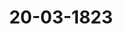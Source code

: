 ---  
schema: default  
title: 20-03-1823  
organization: Team Charlie  
notes: "<p>Description</p><p>Siebente Sitzung.

Geschehen, Frankfurt den 20. März 1823.

In Gegenwart

aller in der sechsten Sitzung Anwesenden.

Wieder hinzugekommen war:

von Seiten Badens: der Großherzogliche Herr Gesandte und Kammerherr, Freiherr

von Blittersdorff.</p><p>§.44</p><p>Entschädigungsgesuch der ehemaligen Kurpfälzischen Erbpächter der Grä

fenauer= und Hemshöfe, wegen erlittener Kriegsschäden.

(24. Sitz. §. 192 v. J. 1822.)

Daiern. Der Königlich=Baierische Bundestagsgesandte ist ermächtigt, auf den in der

16. Bundestagssitzung vom 13. Mai vorigen Jahres, hinsichtlich der Entschädigungs=Recla=

mation der ehemaligen Kurpfälzischen Erbpächter der Gräfenauer= und Hemöhöfe, gefaßten

Beschluß zu erklären:

Seine Königliche Majestät von Baiern hätten zwar erwarten dürfen, daß, nach den

von Allerhöchstihrer Gesandtschaft in der 37. Sitzung des Jahres 1817 (§. 260) und in der

33. Sitzung des Jahres 1819 (§. 205) in dieser Sache abgegebenen Erklärungen, Baiern

nicht ferner als hierbei betheiligt angesehen werden würde; da jedoch jener Beschluß auch für

die Königlich=Baierische Regierung die Aufforderung enthalte, mit den hohen Theilhabern

der vormaligen Rheinpfalz am rechten Rheinufer über die Auswahl eines Gerichtshofes über

einzukommen, vor welchem der am ehemaligen Reichskammergerichte begonnene Rechtsstreit

fortgesetzt werden möge: so seyen Allerhöchstdieselben bereit, dazu mitzuwirken, daß dies=

falls eine compromiß= oder austrägalgerichtliche Entscheidung herbeigeführt werde, und auf

diesem Wege die endliche Befriedigung der Reclamanten erfolge, wonach man denn das wei=

tere Geeignete von Seite der unmittelbar in Anspruch genommenen, aber die Verbindlichkeit

Baierns behauptenden, hohen Theilhaber der diesseitigen Rheinpfalz erwarten müsse.

Diese Erklärung wurde der Reclamations=Commission zugestellt.</p><p>§.45</p><p>Legitimation der zu der Militärcommission der Deutschen Bundesver

sammlung abgeordneten Generale und Stabsofficiere.

(6. Sttz. §. 40 d. J.)

Der Königlich=Sächsische Herr Gesandte zeigte an, daß die Stimmführung

des neunten Armeccorps bei der Militärcommission der Deutschen Bundesversammlung,

vom 19. März dieses Jahres an, von der zweiten Division auf die erste übergegangen sey,

und der Königlich=Sächsische Herr Oberstlieutenant und Flügeladjutant von Schreibers=

hofen dieselbe übernommen habe; — deßgleichen machte

der Großherzoglich=Badische Herr Gesandte die Anzeige, daß bei dem

achten Armeecorps für den nämlichen Zeitraum die Stimme von der ersten auf die zweite

Division übergegangen und der Großherzoglich=Badische Herr Oberst und Revüe=Jnspector

von Freydorf damit beauftragt sey.

Beschluß.

Der Militärcommission der Deutschen Bundesversammlung auf herkömmliche Art hievon

Nachricht zu geben.</p><p>§.46</p><p>Forderung des ehemaligen Mainzer Domcapitels an die bei dem aufge

lösten Großherzogthume Frankfurt betheiligten Regierungen.

(5. Sitz. §. 34 d. J.)

Großherzogthum Hessen. In der 4. dießjährigen Sitzung ist das an die

bei dem aufgelösten Großherzogthume Frankfurt betheiligten Regierungen, mit Einschluß

der diesseitigen, früherhin beschlossene Ersuchen um Auskunft, wegen der Reclamation des ehe=

maligen Mainzer Domcapitels gegen die gedachten Regierungen, erneuert worden.

Großherzogliche Gesandtschaft findet sich hiernach beauftragt, über den befragten Ge=

genstand folgende Erklärung abzugeben.

Diejenigen Bestandtheile des vormaligen Großherzogthums Frankfurt, welche gegen=

wärtig zum Großherzogthume Hessen gehören, sind unbedeutend und hatten früherhin zum

Großherzoglich=Frankfurtischen Departement Frankfurt gehört.

Man hat sich daher diesseits schon vor mehreren Jahren mit der freien Stadt Frank=

furt dahin verglichen, daß diese, vermittelst einer an sie gezahlten Aversional=Summe, alle,

auf jene jetzt Großherzoglich=Hessischen Landestheile fallenden, Großherzoglich=Frankfurtischen

Central= und Departemental=Lasten übernommen hat.Protok. d. d. Bundesvers. XV. Bd.Hessen ist demnach bei der vorliegenden Forderung nicht interessirt, und man befindet

sich auch nicht im Stande, irgend eine Auskunft darüber zu ertheilen.

Diese Erklärung wurde an die Reclamations=Commission abzugeben beschlossen.</p><p>§.47</p><p>Sammlung der in den Deutschen Bundesstaaten geltenden Gesetze.

(26. Sitz. §. 218 v. J. 1822.)

Mecklenburg=Schwerin= und Mecklenburg=Strelitz. In Zustimmung

zu dem, in der 2. förmlichen Bundestagssitzung des Jahres 1821, von dem damaligen

Königlich=Baierischen Herrn Bundestagsgesandten geschehenen Antrage: daß die in den ein=

zelnen Staaten des Deutschen Bundes geltenden Verordnungen, Gesetze, Gerichts= und

andere Ordnungen u. s. w. zum Gebrauche der Bundesversammlung anhero mitgetheilt

werden möchten, — hat die Großherzoglich=Mecklenburg=Schwerinische und ebenfalls die

Großherzoglich=Mecklenburg=Strelitzische Regierung mehrere hier einschlagende Werke und

Sammlungen der Gesandtschaft mit dem Auftrage zugehen lassen, solche zur Bibliothel

der Bundesversammlung zu übergeben. Jn Gemäßheit dessen, überreicht die Gesandtschaft

nachfolgende Werke und Sammlungen, auch einzelne Verordnungen,

A) für Mecklenburg=Schwerin.

1) Mecklenburgischer Landesgrundgesetzlicher Erbvergleich, d. d. Rostock vom 18. April

1755. in 8. (Man vergl. auch unten, B. 1.)

2) Schröder's neueste Gesetzsammlung für die Mecklenburg=Schwerin= und Güstrow=

schen Lande, v. 1775 —1804. 1. Theil 1. und 2. Lieferung, II. Theil 1. 2. u. 3.

Lieferung.

3) v. Both's neue Gesetzsammlung für die Mecklenburg=Schwerinischen Lande, von

1802 — 1817. 1. 2. 3. und 4. Lieferung. (Fortsetzung des vorigen.)

4) Ditmar's Sammlung neuerer Mecklenburg-Schwerinischer Gesetze, l. Bd. 1. bis

9. Heft.

5) Ackermann's kleine kirchliche Gesetzsammlung rc., enthaltend die seit dem Jahre 1797

in Bezug auf Kirche und Geistlichkeit erlassenen Verordnungen.

6) Spalding's Repertorium juris Mecklenburgici; nebst 1. u. 2. Supplement von

Ditmar.7) Verordnung wegen der Aufhebung der Leibeigenschaft, vom 18. Januar 1820.

8) Verordnung wegen der Militärpflicht, vom 15. December 1820.

9) Criminalgerichts=Ordnung, vom 31. Januar 1817.

10) Oberappellationsgerichts=Ordnung, vom 1. Juli 1818.

11) Hypotheken=Ordnung für die ritterschaftlichen Güter, vom 12. November 1819.

(Num. 7, 9, 10 u. 11 stehen auch in dem sub num. 17 angef. Wochenblatt.)

12) Mantzel's neue Mecklenburgische Staats=Kanzley, 1. 2. und 3. Theil.

13) Hagemeister's Mecklenburgisches Staatsrecht.

14) v. Kamptz Beiträge zum Mecklenburgischen Staats= und Privatrecht, 1. bis 6. Bd.

15) v. Kamptz Civilrecht der Herzogthümer Mecklenburg, l. Theil, 1. u. 2. Abtheilung.

16) Siggelkow's Handbuch des Mecklenburgischen Kirchen= und Pastoralrechts.

17) Mecklenburg=Schwerinisches officielles Wochenblatt, von 1812 bis 1821, zehn

Jahrgänge.

B) für Mecklenburg=Strelitz.

1) Mecklenburgischer Landesgrundgesetzlicher Erbvergleich, d. d. Nostock vom 18. April

1755, in 4. (Man vergl. auch oben, A. 1.)

2) v. Kamptz Repertorium der in dem Herzogthume Mecklenburg=Strelitz gelten=

den Verordnungen.

3) Boccius Repertorium der in dem Herzogthume Mecklenburg=Strelitz geltenden

Verordnungen (eine Fortsetzung des vorgenannten sub 2.

4) Verordnung wegen der Militärpflichtigkeit im Herzogthume Mecklenburg=Strelitz,

vom 3. Juli 1821.

5) Verordnung wegen der Militärpflichtigkeit im Fürstenthume Ratzeburg, vom 3. Juli

1821.

6) Oberappellationsgerichts=Ordnung, vom 1. Juli 1818.

7) Ordnung für die Procuratoren des Oberappellationsgerichts, vom 21. Sept. 1819.

8) Hypotheken=Ordnung für die ritterschaftlichen Güter, vom 22. November 1819.</p><p>§.48</p><p>Pensionsgesuch des ehemaligen Kammergerichts=Pedellen Aßmann zu

Wetzlar.

(8. Sitz. §. 70 v. J.)

Der Königlich=Hannöverische Bundestagsgesandte, Herr von Ham=

merstein, trägt vor: Die definitive Erledigung des wiederholten Pensionsgesuchs des ehe=maligen Kammergerichts=Pedellen Aslmann unterliege noch immer denselben Schwierigkeiten, die

solcher bei dem unterm 22. Juni 1818 (§. 160) erstatteten Vortrage entgegen gestanden.

Da die Bedürftigkeit des Supplicanten fortdauere, so werde der Antrag sich rechtferti=

gen, ihm, wie bisher, und zuletzt im vorigen Jahre geschehen, aus den kammergerichtlichen

Sustentationsgeldern 150 Fl. vorschüssig zu bewilligen.

Hierauf wurde einhellig

beschlossen:

daß dem ehemaligen Kammergerichts=Pedellen Aßmann zu Wetzlar abermals Einhundert

funfzig Gulden, und zwar vorschußweise, aus den Kammergerichts=Sustentationsgeldern zu

verabreichen sind, und die provisorische Bundescasse=Verwaltung, in deren Verwahrung sich

jene Gelder befinden, zur Auszahlung und Verrechnung anzuweisen ist.</p><p>§.49</p><p>Osterferien.

Auf Antrag des Präsidii wurde verabredet, wegen eintretender Osterfeiertage die

nächste Sitzung am 10. April dieses Jahres abzuhalten.</p><p>§.50</p><p>Abrufung des Großherzoglich=Hessischen Bundestagsgesandten, Herrn

von Harnier.

Der Großherzoglich=Hessische Bundestagsgesandte, Herr von Har=

nier. Mit der Anzeige, daß Seine Königliche Hoheit der Großherzog gnädigst gut gefun=

den haben, mich meinem frühern und fortdauernd beibehaltenen Gesandtschaftsposten zu Mün=

chen ganz wieder zurück zu geben, verbinde ich meine gefühlteste Dankbezeugung für das

Wohlwollen und collegialisch=freundliche Zutrauen, womit ich von den Mitgliedern dieses

ausgezeichneten Kreises stets begünstigt worden bin.

Die Hoffnung, auch künftig mich Jhres schätzbaren Andenkens erfreuen zu dürfen, muß

mir die Trennung erleichtern;

Und so scheide ich, mit dem aufrichtigsten Wunsche, daß alles, was die Stiftungsurkunde

des Deutschen Bundes dem gemeinsamen Vaterlande und seinen einzelnen Staaten verheißt,durch die Wirksamkeit dieser hohen Versammlung fernerhin gedeihen und immer fester sich

begründen möge.

Hierauf erwiederte der substituirte präsidiren de Herr Gesandte von Car=

lowiz: Der Austritt des Großherzoglich=Hessischen Herrn Gesandten aus dem Kreise

der hohen Bundrsversammlung, um im Dienste seines Souverains zu einer andern Bestim=

mung überzugehen, ist — ich darf dieß gewiß voraussetzen — von uns Allen mit aufrichtiger

Theilnahme vernommen worden. Der Herr Gesandte war einer der Wenigen unter uns,

die an der Eröffnung der hohen Bundesversammlung und mithin an allen dem Theil ge=

nommen haben, was seither durch selbige gewirkt worden ist. Jn diesem Zeitraume, im

Gange der mannichfachsten, nur in dem gemeinsamen Bestreben zu Förderung der Wohlfahrt

Deutschlands unter Einen Gesichtspunct zu fassenden Geschäfte, hat er sich gerechte An=

sprüche auf unsere Hochachtung und Freundschaft erworben. Solche Gefühle sind dem

Wechsel der Verhältnisse, des Orts und der Zeit nicht unterworfen und ich hoffe daher Jhre

allerseitige Zustimmung, wenn ich unserm bisherigen Herrn Collegen jetzt bei dem Abschiede

die Versicherung gebe, daß wir seine uns eben dargelegten wohlwollenden Gesinnungen

gegen uns stets mit dem aufrichtigsten Herzen erwiedern werden.

Alle übrigen Herren Gesandten bezeugten dem Herrn Gesandten von Harnier

ihre Uebereinstimmung mit den von dem Herrn Gesandten von Carlowiz ausgedrückten

Gefühlen der Hochachtung und Freundschaft.</p><p>§.51</p><p>Ernennung des Kaiserlich=Königlichen wirklichen Geheimen Raths,

Herrn Freiherrn von Münch=Bellinghausen, zum präsidirenden

Gesandten der hohen Bundesversammlung, an die Stelle des zum

K. K. Staatsminister beförderten Herrn Grafen von Buol=

Schauenstein.

Präsidium zeigt an, daß Seine Kaiserlich=Königliche Majestät, an die Stelle des

zu Allerhöchstdero Staatsminister beförderten bisherigen Präsidialgesandten, Herrn Grafen

von Buol=Schauenstein, Allerhöchstdero wirklichen Geheimen Rath, Herrn Freiherrn

von Münch=Bellinghausen, zum Präsidialgesandten zu ernennen geruhet haben

und daß demnächst der Herr Graf von Buol=Schauenstein, dessen Function bis dahin

in der zeitherigen Maße vertreten werden wird, seine Abrufung förmlich bei der hohen

Bundesversammlung anzeigen, dagegen aber der Herr Freiherr von Münch sich in der

ersten Sitzung nach Ostern auf herkömmliche Art legitimiren werde.</p><p>§.52</p><p>Einreichungs=Protokoll.

Die Eingabe

Num. 25, eingereicht am 14. März, von Dr. Ehrmann, als Anwalt der Erben des

Handelsmanns Simon Moritz Rüppel, erneuerte Beschwerde wegen ver=

weigerter Justiz der Königlich=Preussischen Justizhöfe. Mit 10 Anlagen.

wurde an die Reclamations=Commission abgegeben.

Folgen die Unterschriften.</p>"  
resources:  
- format: png  
  name: Page88[44].png  
  url: ../../Protokolle_BV_15_1823/20-03-1823/Page88[44].png  
- format: png  
  name: Page89[45-46].png  
  url: ../../Protokolle_BV_15_1823/20-03-1823/Page89[45-46].png  
- format: png  
  name: Page90[46-47].png  
  url: ../../Protokolle_BV_15_1823/20-03-1823/Page90[46-47].png  
- format: png  
  name: Page91[47-48].png  
  url: ../../Protokolle_BV_15_1823/20-03-1823/Page91[47-48].png  
- format: png  
  name: Page92[48-49-50].png  
  url: ../../Protokolle_BV_15_1823/20-03-1823/Page92[48-49-50].png  
- format: png  
  name: Page93[50-51].png  
  url: ../../Protokolle_BV_15_1823/20-03-1823/Page93[50-51].png  
- format: png  
  name: Page94[52].png  
  url: ../../Protokolle_BV_15_1823/20-03-1823/Page94[52].png  
category:   
  - Protokolle_BV_15_1823  
maintainer: Frank Chen  
maintainer_email: t08zc21@abdn.ac.uk  
---